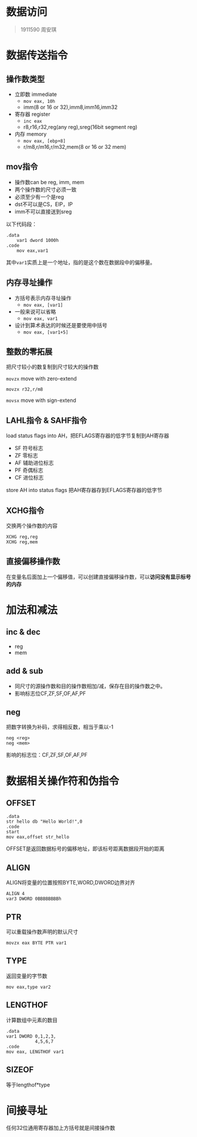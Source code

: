 # 数据访问

> 1911590 周安琪

# 数据传送指令

## 操作数类型

- 立即数 immediate
  - `mov eax, 10h`
  - imm(8 or 16 or 32),imm8,imm16,imm32
- 寄存器 register
  - `inc eax`
  - r8,r16,r32,reg(any reg),sreg(16bit segment reg)
- 内存 memory
  - `mov eax, [ebp+8]`
  - r/m8,r/m16,r/m32,mem(8 or 16 or 32 mem)

## mov指令

- 操作数can be reg, imm, mem
- 两个操作数的尺寸必须一致
- 必须至少有一个是reg
- dst不可以是CS，EIP，IP
- imm不可以直接送到sreg

以下代码段：

```assembly
.data
	var1 dword 1000h
.code
	mov eax,var1
```

其中`var1`实质上是一个地址，指的是这个数在数据段中的偏移量。

## 内存寻址操作

- 方括号表示内存寻址操作
  - `mov eax, [var1]`
- 一般来说可以省略
  - `mov eax, var1`
- 设计到算术表达的时候还是要使用中括号
  - `mov eax, [var1+5]`

## 整数的零拓展

把尺寸较小的数复制到尺寸较大的操作数

`movzx` move with zero-extend

```assembly
movzx r32,r/m8
```

`movsx` move with sign-extend

## LAHL指令 & SAHF指令

load status flags into AH，把EFLAGS寄存器的低字节复制到AH寄存器

- SF 符号标志
- ZF 零标志
- AF 辅助进位标志
- PF 奇偶标志
- CF 进位标志

store AH into status flags 把AH寄存器存到EFLAGS寄存器的低字节

## XCHG指令

交换两个操作数的内容

```assembly
XCHG reg,reg
XCHG reg,mem
```

## 直接偏移操作数

在变量名后面加上一个偏移值，可以创建直接偏移操作数，可以**访问没有显示标号的内存**

# 加法和减法

## inc & dec

- reg
- mem

## add & sub

- 同尺寸的源操作数和目的操作数相加/减，保存在目的操作数之中。
- 影响标志位CF,ZF,SF,OF,AF,PF

## neg

把数字转换为补码，求得相反数，相当于乘以-1

```assembly
neg <reg>
neg <mem>
```

影响的标志位：CF,ZF,SF,OF,AF,PF

# 数据相关操作符和伪指令

## OFFSET

```assembly
.data
str hello db "Hello World!",0
.code
start
mov eax,offset str_hello
```

OFFSET是返回数据标号的偏移地址，即该标号距离数据段开始的距离

## ALIGN

ALIGN将变量的位置按照BYTE,WORD,DWORD边界对齐

```assembly
ALIGN 4
var3 DWORD 0BBBBBBBBh
```

## PTR

可以重载操作数声明的默认尺寸

```assembly
movzx eax BYTE PTR var1
```

## TYPE

返回变量的字节数

```assembly
mov eax,type var2
```

## LENGTHOF

计算数组中元素的数目

```assembly
.data 
var1 DWORD 0,1,2,3,
           4,5,6,7
.code
mov eax, LENGTHOF var1
```

## SIZEOF

等于lengthof*type

# 间接寻址

任何32位通用寄存器加上方括号就是间接操作数